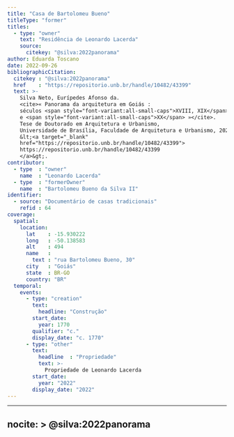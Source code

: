 ```yaml
---
title: "Casa de Bartolomeu Bueno"
titleType: "former"
titles:
  - type: "owner"
    text: "Residência de Leonardo Lacerda"
    source:
      citekey: "@silva:2022panorama"
author: Eduarda Toscano
date: 2022-09-26
bibliographicCitation:
  citekey : "@silva:2022panorama"
  href    : "https://repositorio.unb.br/handle/10482/43399"
  text: >-
    Silva Neto, Eurípedes Afonso da.
    <cite>« Panorama da arquitetura em Goiás :
    séculos <span style="font-variant:all-small-caps">XVIII, XIX</span>
    e <span style="font-variant:all-small-caps">XX</span> »</cite>.
    Tese de Doutorado em Arquitetura e Urbanismo,
    Universidade de Brasília, Faculdade de Arquitetura e Urbanismo, 2022.
    &lt;<a target="_blank"
    href="https://repositorio.unb.br/handle/10482/43399">
    https://repositorio.unb.br/handle/10482/43399
    </a>&gt;.
contributor:
  - type  : "owner"
    name  : "Leonardo Lacerda"
  - type  : "formerOwner"
    name  : "Bartolomeu Bueno da Silva II"
identifier:
  - source: "Documentário de casas tradicionais"
    refid : 64
coverage:
  spatial:
    location:
      lat    : -15.930222
      long   : -50.138583
      alt    : 494
      name   :
        text : "rua Bartolomeu Bueno, 30"
      city   : "Goiás"
      state  : BR-GO
      country: "BR"
  temporal:
    events:
      - type: "creation"
        text:
          headline: "Construção"
        start_date:
          year: 1770
        qualifier: "c."
        display_date: "c. 1770"
      - type: "other"
        text:
          headline  : "Propriedade"
          text: >-
            Propriedade de Leonardo Lacerda
        start_date:
          year: "2022"
        display_date: "2022"
---
```


---
nocite: >
  @silva:2022panorama
---

